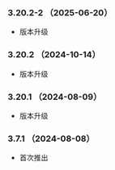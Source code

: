 ### 3.20.2-2 （2025-06-20）

- 版本升级

### 3.20.2 （2024-10-14）

- 版本升级

### 3.20.1 （2024-08-09）

- 版本升级

### 3.7.1 （2024-08-08）

- 首次推出